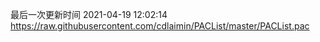 最后一次更新时间 2021-04-19 12:02:14
https://raw.githubusercontent.com/cdlaimin/PACList/master/PACList.pac

